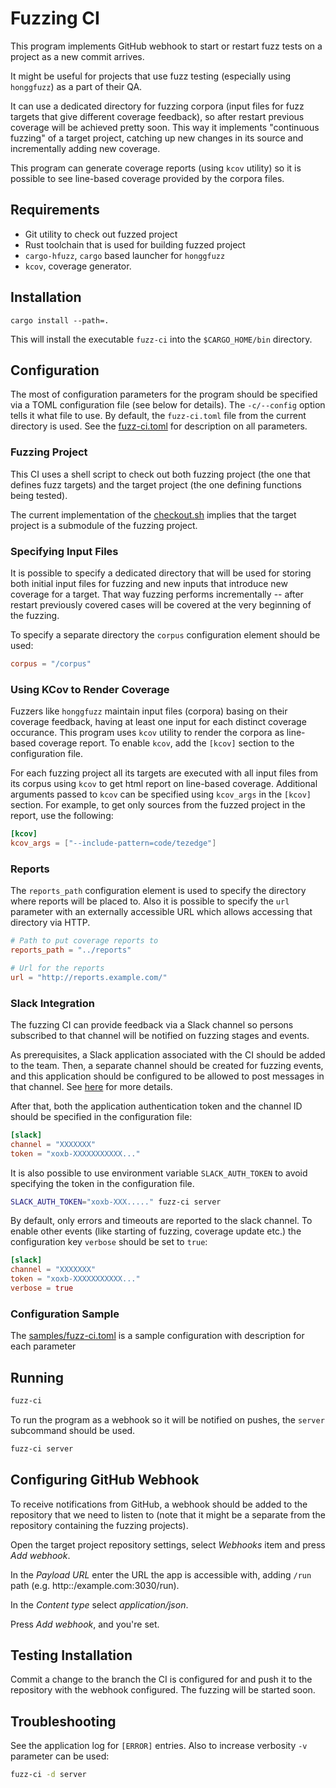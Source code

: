# Fuzzing CI

This program implements GitHub webhook to start or restart fuzz tests on a
project as a new commit arrives.

It might be useful for projects that use fuzz testing (especially using
`honggfuzz`) as a part of their QA.

It can use a dedicated directory for fuzzing corpora (input files for fuzz targets
that give different coverage feedback), so after restart previous coverage will
be achieved pretty soon. This way it implements "continuous fuzzing" of a target
project, catching up new changes in its source and incrementally adding new coverage.

This program can generate coverage reports (using `kcov` utility) so it is
possible to see line-based coverage provided by the corpora files. 

## Requirements

- Git utility to check out fuzzed project
- Rust toolchain that is used for building fuzzed project
- `cargo-hfuzz`, `cargo` based launcher for `honggfuzz`
- `kcov`, coverage generator.

## Installation

```
cargo install --path=.
```

This will install the executable `fuzz-ci` into the `$CARGO_HOME/bin`
directory.

## Configuration

The most of configuration parameters for the program should be specified via a
TOML configuration file (see below for details). The `-c/--config` option tells
it what file to use. By default, the `fuzz-ci.toml` file from the current
directory is used. See the [fuzz-ci.toml](fuzz-ci.toml) for description on all parameters.

### Fuzzing Project

This CI uses a shell script to check out both fuzzing project (the one that
defines fuzz targets) and the target project (the one defining functions being
tested).

The current implementation of the [checkout.sh](checkout.sh) implies that the target project
is a submodule of the fuzzing project.

### Specifying Input Files

It is possible to specify a dedicated directory that will be used for storing both initial input files for fuzzing and new inputs that introduce new coverage for a target. That way fuzzing performs incrementally -- after restart previously covered cases will be covered at the very beginning of the fuzzing. 

To specify a separate directory the `corpus` configuration element should be used:

``` toml
corpus = "/corpus"
```

### Using KCov to Render Coverage

Fuzzers like `honggfuzz` maintain input files (corpora) basing on their coverage
feedback, having at least one input for each distinct coverage occurance. This
program uses `kcov` utility to render the corpora as line-based coverage report.
To enable `kcov`, add the `[kcov]` section to the configuration file.

For each fuzzing project all its targets are executed with all input files from
its corpus using `kcov` to get html report on line-based coverage. Additional
arguments passed to `kcov` can be specified using `kcov_args` in the `[kcov]`
section. For example, to get only sources from the fuzzed project in the report,
use the following:

``` toml
[kcov]
kcov_args = ["--include-pattern=code/tezedge"]
```

### Reports

The `reports_path` configuration element is used to specify the directory where
reports will be placed to. Also it is possible to specify the `url` parameter
with an externally accessible URL which allows accessing that directory via
HTTP.

``` toml
# Path to put coverage reports to
reports_path = "../reports"

# Url for the reports
url = "http://reports.example.com/"
```

### Slack Integration

The fuzzing CI can provide feedback via a Slack channel so persons subscribed to
that channel will be notified on fuzzing stages and events.

As prerequisites, a Slack application associated with the CI should be added to
the team. Then, a separate channel should be created for fuzzing events, and
this application should be configured to be allowed to post messages in that
channel. See [here](https://api.slack.com/authentication/basics) for more details.

After that, both the application authentication token and the channel ID should
be specified in the configuration file:

``` toml
[slack]
channel = "XXXXXXX"
token = "xoxb-XXXXXXXXXXX..."
```

It is also possible to use environment variable `SLACK_AUTH_TOKEN` to avoid
specifying the token in the configuration file.

``` sh
SLACK_AUTH_TOKEN="xoxb-XXX....." fuzz-ci server
```

By default, only errors and timeouts are reported to the slack channel. To
enable other events (like starting of fuzzing, coverage update etc.) the
configuration key `verbose` should be set to `true`:

``` toml
[slack]
channel = "XXXXXXX"
token = "xoxb-XXXXXXXXXXX..."
verbose = true
```


### Configuration Sample

The [samples/fuzz-ci.toml](samples/fuzz-ci.toml) is a sample configuration with description for each parameter

## Running

``` sh
fuzz-ci
```

To run the program as a webhook so it will be notified on pushes, the `server`
subcommand should be used.

``` sh
fuzz-ci server
```

## Configuring GitHub Webhook

To receive notifications from GitHub, a webhook should be added to the
repository that we need to listen to (note that it might be a separate from the
repository containing the fuzzing projects).

Open the target project repository settings, select *Webhooks* item and press
*Add webhook*.

In the *Payload URL* enter the URL the app is accessible with, adding `/run` path
(e.g. http::/example.com:3030/run).

In the *Content type* select *application/json*.

Press *Add webhook*, and you're set.

## Testing Installation

Commit a change to the branch the CI is configured for and push it to the
repository with the webhook configured. The fuzzing will be started soon. 

## Troubleshooting

See the application log for `[ERROR]` entries. Also to increase verbosity `-v`
parameter can be used:

``` sh
fuzz-ci -d server
```
